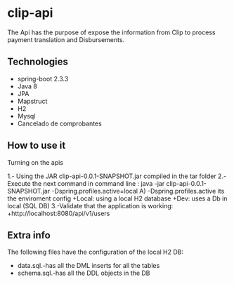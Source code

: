 # clip-api

The Api has the purpose of expose the information from Clip to process payment translation and Disbursements.

## Technologies

* spring-boot 2.3.3
* Java 8
* JPA
* Mapstruct
* H2
* Mysql
* Cancelado de comprobantes

## How to use it

Turning on the apis

1.- Using the JAR clip-api-0.0.1-SNAPSHOT.jar compiled in the tar folder
2.- Execute the next command in command line : java -jar clip-api-0.0.1-SNAPSHOT.jar -Dspring.profiles.active=local
  A)  -Dspring.profiles.active its the enviroment config
      +Local: using a local H2 database
      +Dev: uses a Db in local (SQL DB)
3.-Validate that the application is working:
    +http://localhost:8080/api/v1/users  


## Extra info

The following files have the configuration of the local H2 DB:
* data.sql.-has all the DML inserts for all the tables
* schema.sql.-has all the DDL objects in the DB
